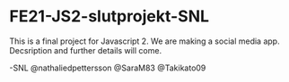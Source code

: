 # FE21-JS2-slutprojekt-SNL

This is a final project for Javascript 2. We are making a social media app.
Decsription and further details will come. 


-SNL
@nathaliedpettersson
@SaraM83
@Takikato09
